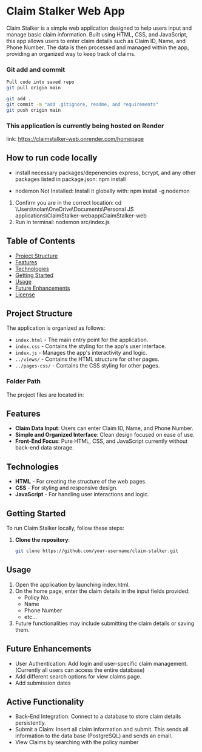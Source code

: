 # Claim Stalker Web App

Claim Stalker is a simple web application designed to help users input and manage basic claim information. Built using HTML, CSS, and JavaScript, this app allows users to enter claim details such as Claim ID, Name, and Phone Number. The data is then processed and managed within the app, providing an organized way to keep track of claims.


### Git add and commit
```bash
Pull code into saved repo
git pull origin main

git add .
git commit -m "add .gitignore, readme, and requirements"
git push origin main
```

### This application is currently being hosted on Render
link: https://claimstalker-web.onrender.com/homepage 

## How to run code locally
- install necessary packages/depenencies express, bcrypt, and any other packages listed in package.json: 
    npm install

- nodemon Not Installed: Install it globally with:
    npm install -g nodemon

1. Confirm you are in the correct location:
    cd \Users\nolan\OneDrive\Documents\Personal JS applications\ClaimStalker-webapp\ClaimStalker-web
2. Run in terminal:
    nodemon src/index.js


## Table of Contents
- [Project Structure](#project-structure)
- [Features](#features)
- [Technologies](#technologies)
- [Getting Started](#getting-started)
- [Usage](#usage)
- [Future Enhancements](#future-enhancements)
- [License](#license)

## Project Structure

The application is organized as follows:
- `index.html` - The main entry point for the application.
- `index.css` - Contains the styling for the app's user interface.
- `index.js` - Manages the app's interactivity and logic.
- `../views/` - Contains the HTML structure for other pages.
- `../pages-css/` - Contains the CSS styling for other pages.

### Folder Path
The project files are located in:



## Features

- **Claim Data Input**: Users can enter Claim ID, Name, and Phone Number.
- **Simple and Organized Interface**: Clean design focused on ease of use.
- **Front-End Focus**: Pure HTML, CSS, and JavaScript currently without back-end data storage.

## Technologies

- **HTML** - For creating the structure of the web pages.
- **CSS** - For styling and responsive design.
- **JavaScript** - For handling user interactions and logic.

## Getting Started

To run Claim Stalker locally, follow these steps:

1. **Clone the repository**:
   ```bash
   git clone https://github.com/your-username/claim-stalker.git


## Usage
1. Open the application by launching index.html.
2. On the home page, enter the claim details in the input fields provided:
    - Policy No.
    - Name
    - Phone Number
    - etc...
3. Future functionalities may include submitting the claim details or saving them.


## Future Enhancements
- User Authentication: Add login and user-specific claim management. (Currently all users can access the entire database)
- Add different search options for view claims page. 
- Add submission dates


## Active Functionality 
- Back-End Integration: Connect to a database to store claim details persistently.
- Submit a Claim: Insert all claim information and submit. This sends all information to the data base (PostgreSQL) and sends an email. 
- View Claims by searching with the policy number
